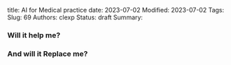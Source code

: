 title: AI for Medical practice
date: 2023-07-02
Modified: 2023-07-02
Tags: 
Slug: 69
Authors: clexp
Status: draft
Summary: 

### Will it help me?


### And will it Replace me?